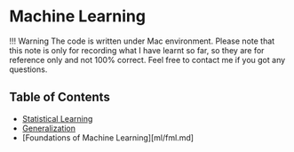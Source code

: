 # Machine Learning

!!! Warning
    The code is written under Mac environment. Please note that this note is only for recording what I have learnt so far, so they are for reference only and not 100% correct. Feel free to contact me if you got any questions. 

## Table of Contents
- [Statistical Learning](ml/statml)
- [Generalization](ml/generalization)
- [Foundations of Machine Learning][ml/fml.md]